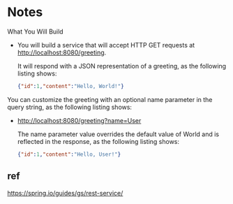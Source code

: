 # Notes

What You Will Build

* You will build a service that will accept
    HTTP GET requests at <http://localhost:8080/greeting>.

    It will respond with a JSON representation of a greeting,
        as the following listing shows:

    ```json
    {"id":1,"content":"Hello, World!"}
    ```

You can customize the greeting with an optional
    name parameter in the query string,
    as the following listing shows:

* <http://localhost:8080/greeting?name=User>

    The name parameter value overrides the default value of World
        and is reflected in the response,
        as the following listing shows:

    ```json
    {"id":1,"content":"Hello, User!"}
    ```



## ref

<https://spring.io/guides/gs/rest-service/>
